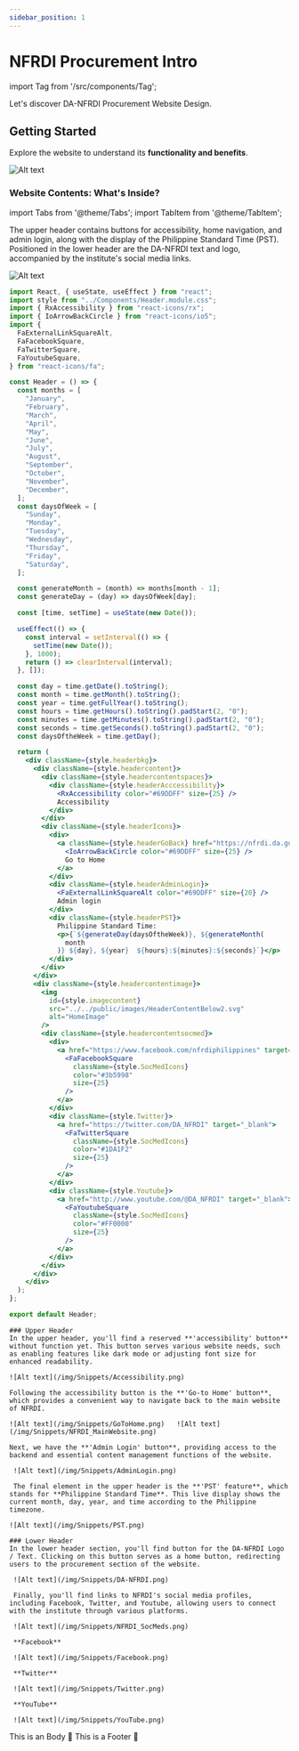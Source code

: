 ```yaml
---
sidebar_position: 1
---
```


# NFRDI Procurement Intro

import Tag from '/src/components/Tag';

Let's discover <Tag color="#3b5998">DA-NFRDI Procurement Website Design</Tag>.

## Getting Started

Explore the website to understand its **functionality and benefits**.

![Alt text](/img/Snippets/MainPage.png)

### Website Contents: What's Inside?

import Tabs from '@theme/Tabs';
import TabItem from '@theme/TabItem';

<Tabs>
  <TabItem value="Header" label="Header" default>
    The upper header contains buttons for accessibility, home navigation, and admin login, along with the display of the Philippine Standard Time (PST). Positioned in the lower header are the DA-NFRDI text and logo, accompanied by the institute's social media links.

![Alt text](/img/Snippets/Header.png)

```jsx title="Header.jsx" showlineNumber
import React, { useState, useEffect } from "react";
import style from "../Components/Header.module.css";
import { RxAccessibility } from "react-icons/rx";
import { IoArrowBackCircle } from "react-icons/io5";
import {
  FaExternalLinkSquareAlt,
  FaFacebookSquare,
  FaTwitterSquare,
  FaYoutubeSquare,
} from "react-icons/fa";

const Header = () => {
  const months = [
    "January",
    "February",
    "March",
    "April",
    "May",
    "June",
    "July",
    "August",
    "September",
    "October",
    "November",
    "December",
  ];
  const daysOfWeek = [
    "Sunday",
    "Monday",
    "Tuesday",
    "Wednesday",
    "Thursday",
    "Friday",
    "Saturday",
  ];

  const generateMonth = (month) => months[month - 1];
  const generateDay = (day) => daysOfWeek[day];

  const [time, setTime] = useState(new Date());

  useEffect(() => {
    const interval = setInterval(() => {
      setTime(new Date());
    }, 1000);
    return () => clearInterval(interval);
  }, []);

  const day = time.getDate().toString();
  const month = time.getMonth().toString();
  const year = time.getFullYear().toString();
  const hours = time.getHours().toString().padStart(2, "0");
  const minutes = time.getMinutes().toString().padStart(2, "0");
  const seconds = time.getSeconds().toString().padStart(2, "0");
  const daysOftheWeek = time.getDay();

  return (
    <div className={style.headerbkg}>
      <div className={style.headercontent}>
        <div className={style.headercontentspaces}>
          <div className={style.headerAcccessibility}>
            <RxAccessibility color="#69DDFF" size={25} />
            Accessibility
          </div>
        </div>
        <div className={style.headerIcons}>
          <div>
            <a className={style.headerGoBack} href="https://nfrdi.da.gov.ph/">
              <IoArrowBackCircle color="#69DDFF" size={25} />
              Go to Home
            </a>
          </div>
          <div className={style.headerAdminLogin}>
            <FaExternalLinkSquareAlt color="#69DDFF" size={20} />
            Admin login
          </div>
          <div className={style.headerPST}>
            Philippine Standard Time:
            <p>{`${generateDay(daysOftheWeek)}, ${generateMonth(
              month
            )} ${day}, ${year}  ${hours}:${minutes}:${seconds}`}</p>
          </div>
        </div>
      </div>
      <div className={style.headercontentimage}>
        <img
          id={style.imagecontent}
          src="../../public/images/HeaderContentBelow2.svg"
          alt="HomeImage"
        />
        <div className={style.headercontentsocmed}>
          <div>
            <a href="https://www.facebook.com/nfrdiphilippines" target="_blank">
              <FaFacebookSquare
                className={style.SocMedIcons}
                color="#3b5998"
                size={25}
              />
            </a>
          </div>
          <div className={style.Twitter}>
            <a href="https://twitter.com/DA_NFRDI" target="_blank">
              <FaTwitterSquare
                className={style.SocMedIcons}
                color="#1DA1F2"
                size={25}
              />
            </a>
          </div>
          <div className={style.Youtube}>
            <a href="http://www.youtube.com/@DA_NFRDI" target="_blank">
              <FaYoutubeSquare
                className={style.SocMedIcons}
                color="#FF0000"
                size={25}
              />
            </a>
          </div>
        </div>
      </div>
    </div>
  );
};

export default Header;
```

    ### Upper Header
    In the upper header, you'll find a reserved **'accessibility' button** without function yet. This button serves various website needs, such as enabling features like dark mode or adjusting font size for enhanced readability.

    ![Alt text](/img/Snippets/Accessibility.png)

    Following the accessibility button is the **'Go-to Home' button**, which provides a convenient way to navigate back to the main website of NFRDI.

    ![Alt text](/img/Snippets/GoToHome.png)   ![Alt text](/img/Snippets/NFRDI_MainWebsite.png)

    Next, we have the **'Admin Login' button**, providing access to the backend and essential content management functions of the website.

     ![Alt text](/img/Snippets/AdminLogin.png)

     The final element in the upper header is the **'PST' feature**, which stands for **Philippine Standard Time**. This live display shows the current month, day, year, and time according to the Philippine timezone.

    ![Alt text](/img/Snippets/PST.png)

    ### Lower Header
    In the lower header section, you'll find button for the DA-NFRDI Logo / Text. Clicking on this button serves as a home button, redirecting users to the procurement section of the website.

     ![Alt text](/img/Snippets/DA-NFRDI.png)

     Finally, you'll find links to NFRDI's social media profiles, including Facebook, Twitter, and Youtube, allowing users to connect with the institute through various platforms.

     ![Alt text](/img/Snippets/NFRDI_SocMeds.png)

     **Facebook**

     ![Alt text](/img/Snippets/Facebook.png)

     **Twitter**

     ![Alt text](/img/Snippets/Twitter.png)

     **YouTube**

     ![Alt text](/img/Snippets/YouTube.png)

  </TabItem>
  <TabItem value="Body" label="Body">
    This is an Body 🍊
  </TabItem>
  <TabItem value="Footer" label="Footer">
    This is a Footer 🍌
  </TabItem>
</Tabs>
